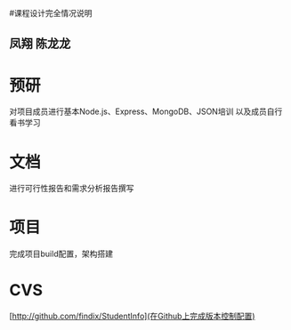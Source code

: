 #课程设计完全情况说明
## 凤翔 陈龙龙

# 预研
对项目成员进行基本Node.js、Express、MongoDB、JSON培训
以及成员自行看书学习

# 文档
进行可行性报告和需求分析报告撰写

# 项目
完成项目build配置，架构搭建

# CVS
[http://github.com/findix/StudentInfo](在Github上完成版本控制配置)
